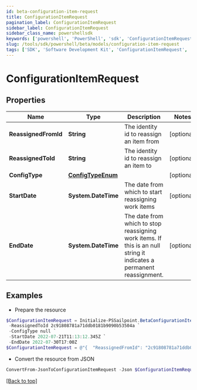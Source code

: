 ```yaml
---
id: beta-configuration-item-request
title: ConfigurationItemRequest
pagination_label: ConfigurationItemRequest
sidebar_label: ConfigurationItemRequest
sidebar_class_name: powershellsdk
keywords: ['powershell', 'PowerShell', 'sdk', 'ConfigurationItemRequest', 'BetaConfigurationItemRequest'] 
slug: /tools/sdk/powershell/beta/models/configuration-item-request
tags: ['SDK', 'Software Development Kit', 'ConfigurationItemRequest', 'BetaConfigurationItemRequest']
---
```



# ConfigurationItemRequest

## Properties

Name | Type | Description | Notes
------------ | ------------- | ------------- | -------------
**ReassignedFromId** | **String** | The identity id to reassign an item from | [optional] 
**ReassignedToId** | **String** | The identity id to reassign an item to | [optional] 
**ConfigType** | [**ConfigTypeEnum**](config-type-enum) |  | [optional] 
**StartDate** | **System.DateTime** | The date from which to start reassigning work items | [optional] 
**EndDate** | **System.DateTime** | The date from which to stop reassigning work items.  If this is an null string it indicates a permanent reassignment. | [optional] 

## Examples

- Prepare the resource
```powershell
$ConfigurationItemRequest = Initialize-PSSailpoint.BetaConfigurationItemRequest  -ReassignedFromId 2c91808781a71ddb0181b9090b5c504e `
 -ReassignedToId 2c91808781a71ddb0181b9090b53504a `
 -ConfigType null `
 -StartDate 2022-07-21T11:13:12.345Z `
 -EndDate 2022-07-30T17:00Z
$ConfigurationItemRequest = @"{  "ReassignedFromId": "2c91808781a71ddb0181b9090b5c504e", "ReassignedToId": "2c91808781a71ddb0181b9090b53504a", "ConfigType": null, "StartDate": "2022-07-21T11:13:12.345Z", "EndDate": "2022-07-30T17:00Z" }"@
```

- Convert the resource from JSON
```powershell
ConvertFrom-JsonToConfigurationItemRequest -Json $ConfigurationItemRequest
```


[[Back to top]](#) 

